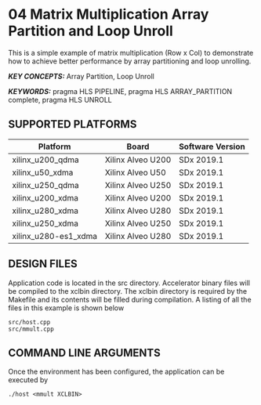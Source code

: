 04 Matrix Multiplication Array Partition and Loop Unroll
======================

This is a simple example of matrix multiplication (Row x Col) to demonstrate how to achieve better performance by array partitioning and loop unrolling.

***KEY CONCEPTS:*** Array Partition, Loop Unroll

***KEYWORDS:*** pragma HLS PIPELINE, pragma HLS ARRAY_PARTITION complete, pragma HLS UNROLL

## SUPPORTED PLATFORMS
Platform | Board             | Software Version
---------|-------------------|-----------------
xilinx_u200_qdma|Xilinx Alveo U200|SDx 2019.1
xilinx_u50_xdma|Xilinx Alveo U50|SDx 2019.1
xilinx_u250_qdma|Xilinx Alveo U250|SDx 2019.1
xilinx_u200_xdma|Xilinx Alveo U200|SDx 2019.1
xilinx_u280_xdma|Xilinx Alveo U280|SDx 2019.1
xilinx_u250_xdma|Xilinx Alveo U250|SDx 2019.1
xilinx_u280-es1_xdma|Xilinx Alveo U280|SDx 2019.1


##  DESIGN FILES
Application code is located in the src directory. Accelerator binary files will be compiled to the xclbin directory. The xclbin directory is required by the Makefile and its contents will be filled during compilation. A listing of all the files in this example is shown below

```
src/host.cpp
src/mmult.cpp
```

##  COMMAND LINE ARGUMENTS
Once the environment has been configured, the application can be executed by
```
./host <mmult XCLBIN>
```

